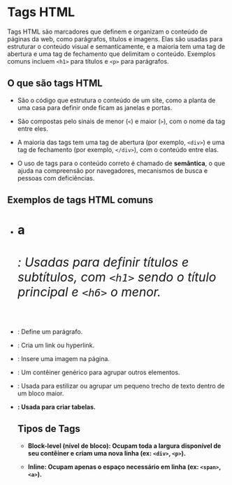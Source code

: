 # Tags HTML

Tags HTML são marcadores que definem e organizam o conteúdo de
páginas da web, como parágrafos, títulos e imagens. Elas são usadas
para estruturar o conteúdo visual e semanticamente, e a maioria tem
uma tag de abertura e uma tag de fechamento que delimitam o conteúdo.
Exemplos comuns incluem `<h1>` para títulos e `<p>` para
parágrafos.

## O que são tags HTML

* São o código que estrutura o conteúdo de um site, como a planta
  de uma casa para definir onde ficam as janelas e portas.

* São compostas pelo sinais de menor (`<`) e maior (`>`), com o
  nome da tag entre eles.

* A maioria das tags tem uma tag de abertura (por exemplo, `<div>`)
  e uma tag de fechamento (por exemplo, `</div>`), com o conteúdo
  entre elas.

* O uso de tags para o conteúdo correto é chamado de **semântica**, o
  que ajuda na compreensão por navegadores, mecanismos de
  busca e pessoas com deficiências.

## Exemplos de tags HTML comuns

* **<h1> a <h6>**: Usadas para definir títulos e subtítulos, com `<h1>`
  sendo o título principal e `<h6>` o menor.

* **<p>**: Define um parágrafo.

* **<a>**: Cria um link ou hyperlink.

* **<img>**: Insere uma imagem na página.

* **<div>**: Um contêiner genérico para agrupar outros elementos.

* **<span>**: Usada para estilizar ou agrupar um pequeno trecho de
  texto dentro de um bloco maior.

* **<table>**: Usada para criar tabelas.

## Tipos de Tags

* **Block-level (nível de bloco):** Ocupam toda a largura disponível de
  seu contêiner e criam uma nova linha (ex: `<div>`, `<p>`).

* **Inline:** Ocupam apenas o espaço necessário em linha (ex: `<span>`,
  `<a>`).
